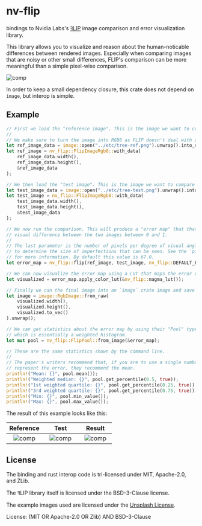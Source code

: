 # nv-flip

bindings to Nvidia Labs's [ꟻLIP] image comparison and error visualization library.

This library allows you to visualize and reason about the human-noticable differences
between rendered images. Especially when comparing images that are noisy or other small
differences, FLIP's comparison can be more meaningful than a simple pixel-wise comparison.

![comp](https://raw.githubusercontent.com/NVlabs/flip/main/images/teaser.png)

In order to keep a small dependency closure, this crate does not depend on `image`,
but interop is simple.

## Example

```rust
// First we load the "reference image". This is the image we want to compare against.
//
// We make sure to turn the image into RGB8 as FLIP doesn't deal with alpha.
let ref_image_data = image::open("../etc/tree-ref.png").unwrap().into_rgb8();
let ref_image = nv_flip::FlipImageRgb8::with_data(
    ref_image_data.width(),
    ref_image_data.height(),
    &ref_image_data
);

// We then load the "test image". This is the image we want to compare to the reference.
let test_image_data = image::open("../etc/tree-test.png").unwrap().into_rgb8();
let test_image = nv_flip::FlipImageRgb8::with_data(
    test_image_data.width(),
    test_image_data.height(),
    &test_image_data
);

// We now run the comparison. This will produce a "error map" that that is the per-pixel
// visual difference between the two images between 0 and 1.
//
// The last parameter is the number of pixels per degree of visual angle. This is used
// to determine the size of imperfections that can be seen. See the `pixels_per_degree`
// for more information. By default this value is 67.0.
let error_map = nv_flip::flip(ref_image, test_image, nv_flip::DEFAULT_PIXELS_PER_DEGREE);

// We can now visualize the error map using a LUT that maps the error value to a color.
let visualized = error_map.apply_color_lut(&nv_flip::magma_lut());

// Finally we can the final image into an `image` crate image and save it.
let image = image::RgbImage::from_raw(
    visualized.width(),
    visualized.height(),
    visualized.to_vec()
).unwrap();

// We can get statistics about the error map by using their "Pool" type,
// which is essentially a weighted histogram.
let mut pool = nv_flip::FlipPool::from_image(&error_map);

// These are the same statistics shown by the command line.
//
// The paper's writers recommend that, if you are to use a single number to
// represent the error, they recommend the mean.
println!("Mean: {}", pool.mean());
println!("Weighted median: {}", pool.get_percentile(0.5, true));
println!("1st weighted quartile: {}", pool.get_percentile(0.25, true));
println!("3rd weighted quartile: {}", pool.get_percentile(0.75, true));
println!("Min: {}", pool.min_value());
println!("Max: {}", pool.max_value());
```
The result of this example looks like this:

<!-- This table uses U+2800 BRAILLE PATTERN BLANK in the header make the images vaguely the same size. -->

| Reference | ⠀⠀Test⠀⠀ | ⠀Result⠀ |
|:---------:|:---------:|:---------:|
| ![comp](https://raw.githubusercontent.com/gfx-rs/nv-flip-rs/trunk/etc/tree-ref.png) | ![comp](https://raw.githubusercontent.com/gfx-rs/nv-flip-rs/trunk/etc/tree-test.png)  | ![comp](https://raw.githubusercontent.com/gfx-rs/nv-flip-rs/trunk/etc/tree-comparison-cli.png) |

## License

The binding and rust interop code is tri-licensed under MIT, Apache-2.0, and ZLib.

The ꟻLIP library itself is licensed under the BSD-3-Clause license.

The example images used are licensed under the [Unsplash License].

[ꟻLIP]: https://github.com/NVlabs/flip
[Unsplash License]: https://unsplash.com/license

License: (MIT OR Apache-2.0 OR Zlib) AND BSD-3-Clause
